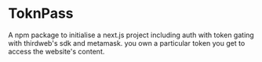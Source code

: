 # ToknPass

A npm package to initialise a next.js project including auth with token gating with thirdweb's sdk and metamask. you own a particular token you get to access the website's content.